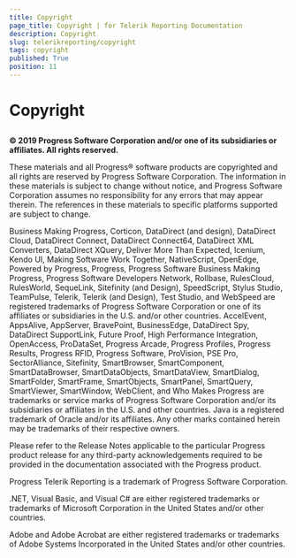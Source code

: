 ```yaml
---
title: Copyright
page_title: Copyright | for Telerik Reporting Documentation
description: Copyright
slug: telerikreporting/copyright
tags: copyright
published: True
position: 11
---
```


# Copyright



## 

__© 2019 Progress Software Corporation and/or one of its subsidiaries or affiliates. All rights reserved.__ 

These materials and all Progress® software products are copyrighted and all rights are reserved by Progress Software Corporation. The information in these materials is subject to change without notice, and Progress Software Corporation assumes no responsibility for any errors that may appear therein. The references in these materials to specific platforms supported are subject to change.         

Business Making Progress, Corticon, DataDirect (and design), DataDirect Cloud, DataDirect Connect, DataDirect Connect64, DataDirect XML Converters, DataDirect XQuery, Deliver More Than Expected, Icenium, Kendo UI, Making Software Work Together, NativeScript, OpenEdge, Powered by Progress, Progress, Progress Software Business Making Progress, Progress Software Developers Network, Rollbase, RulesCloud, RulesWorld, SequeLink, Sitefinity (and Design), SpeedScript, Stylus Studio, TeamPulse, Telerik, Telerik (and Design), Test Studio, and WebSpeed are registered trademarks of Progress Software Corporation or one of its affiliates or subsidiaries in the U.S. and/or other countries. AccelEvent, AppsAlive, AppServer, BravePoint, BusinessEdge, DataDirect Spy, DataDirect SupportLink, Future Proof, High Performance Integration, OpenAccess, ProDataSet, Progress Arcade, Progress Profiles, Progress Results, Progress RFID, Progress Software, ProVision, PSE Pro, SectorAlliance, Sitefinity, SmartBrowser, SmartComponent, SmartDataBrowser, SmartDataObjects, SmartDataView, SmartDialog, SmartFolder, SmartFrame, SmartObjects, SmartPanel, SmartQuery, SmartViewer, SmartWindow, WebClient, and Who Makes Progress are trademarks or service marks of Progress Software Corporation and/or its subsidiaries or affiliates in the U.S. and other countries. Java is a registered trademark of Oracle and/or its affiliates. Any other marks contained herein may be trademarks of their respective owners.         

Please refer to the Release Notes applicable to the particular Progress product release for any third-party acknowledgements required to be provided in the documentation associated with the Progress product.         

Progress Telerik Reporting is a trademark of Progress Software Corporation.         

.NET, Visual Basic, and Visual C# are either registered trademarks or trademarks of Microsoft Corporation in the United States and/or other countries.

Adobe and Adobe Acrobat are either registered trademarks or trademarks of Adobe Systems Incorporated in the United States and/or other countries.

